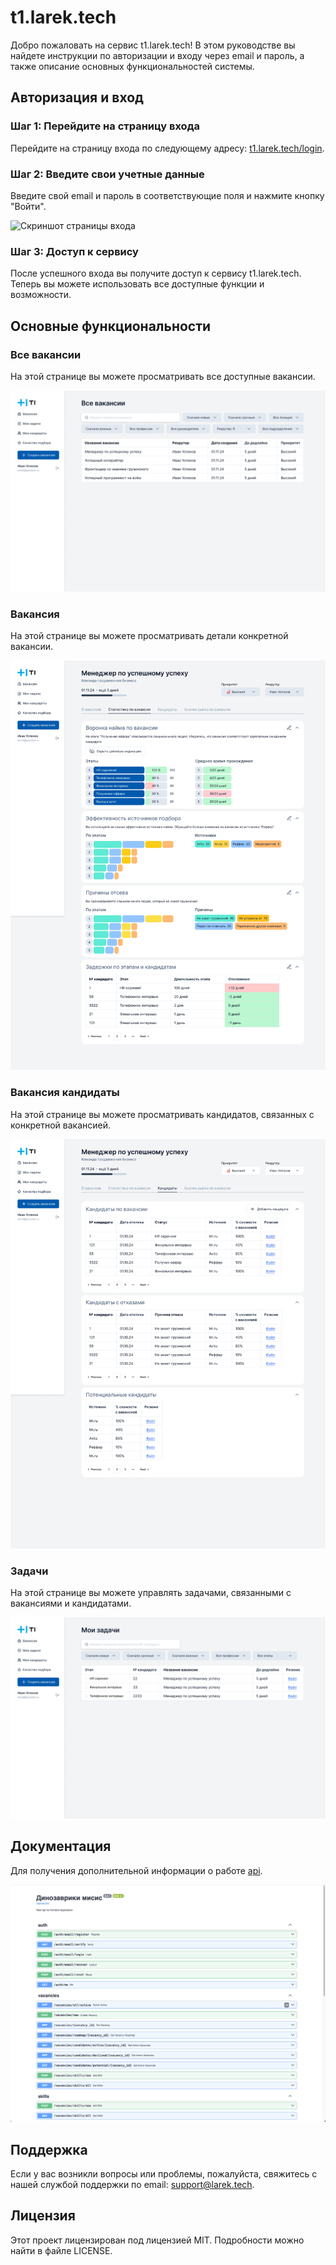 # t1.larek.tech

Добро пожаловать на сервис t1.larek.tech! В этом руководстве вы найдете инструкции по авторизации и входу через email и пароль, а также описание основных функциональностей системы.

## Авторизация и вход

### Шаг 1: Перейдите на страницу входа

Перейдите на страницу входа по следующему адресу: [t1.larek.tech/login](https://t1.larek.tech/login).

### Шаг 2: Введите свои учетные данные

Введите свой email и пароль в соответствующие поля и нажмите кнопку "Войти".

![Скриншот страницы входа](docs/login_screenshot.png)

### Шаг 3: Доступ к сервису

После успешного входа вы получите доступ к сервису t1.larek.tech. Теперь вы можете использовать все доступные функции и возможности.

## Основные функциональности

### Все вакансии

На этой странице вы можете просматривать все доступные вакансии.

![Скриншот страницы "Все вакансии"](docs/Все%20вакансии.png)

### Вакансия

На этой странице вы можете просматривать детали конкретной вакансии.

![Скриншот страницы "Вакансия"](docs/Вакансия.png)

### Вакансия кандидаты

На этой странице вы можете просматривать кандидатов, связанных с конкретной вакансией.

![Скриншот страницы "Вакансия кандидаты"](docs/Вакансия%20кандидаты.png)

### Задачи

На этой странице вы можете управлять задачами, связанными с вакансиями и кандидатами.

![Скриншот страницы "Задачи"](docs/задачи.png)

## Документация

Для получения дополнительной информации о работе [api](https://api.t1.larek.tech/docs#/). 



![Скриншот документации](docs/docs.png)

## Поддержка

Если у вас возникли вопросы или проблемы, пожалуйста, свяжитесь с нашей службой поддержки по email: support@larek.tech.

## Лицензия

Этот проект лицензирован под лицензией MIT. Подробности можно найти в файле LICENSE.